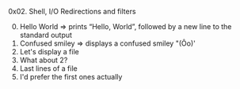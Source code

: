 0x02. Shell, I/O Redirections and filters

0. Hello World => prints “Hello, World”, followed by a new line to the standard output 
1. Confused smiley => displays a confused smiley "(Ôo)'
2. Let's display a file
3. What about 2?
4. Last lines of a file
5. I'd prefer the first ones actually

